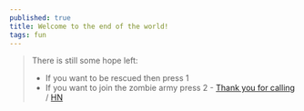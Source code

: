```yaml
---
published: true
title: Welcome to the end of the world!
tags: fun
---
```

> There is still some hope left:
> - If you want to be rescued then press 1
> - If you want to join the zombie army press 2 - [Thank you for calling](https://shufflingbytes.com/posts/wardialing-finnish-freephones/) / [HN](https://news.ycombinator.com/item?id=27602383)
